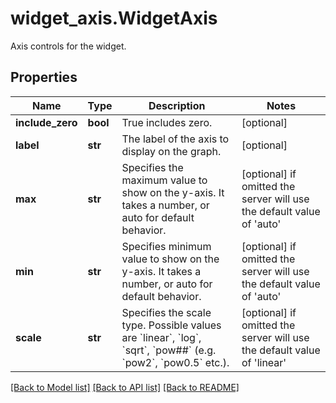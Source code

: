 # widget_axis.WidgetAxis

Axis controls for the widget.
## Properties
Name | Type | Description | Notes
------------ | ------------- | ------------- | -------------
**include_zero** | **bool** | True includes zero. | [optional] 
**label** | **str** | The label of the axis to display on the graph. | [optional] 
**max** | **str** | Specifies the maximum value to show on the y-axis. It takes a number, or auto for default behavior. | [optional]  if omitted the server will use the default value of 'auto'
**min** | **str** | Specifies minimum value to show on the y-axis. It takes a number, or auto for default behavior. | [optional]  if omitted the server will use the default value of 'auto'
**scale** | **str** | Specifies the scale type. Possible values are &#x60;linear&#x60;, &#x60;log&#x60;, &#x60;sqrt&#x60;, &#x60;pow##&#x60; (e.g. &#x60;pow2&#x60;, &#x60;pow0.5&#x60; etc.). | [optional]  if omitted the server will use the default value of 'linear'

[[Back to Model list]](README.md#documentation-for-models) [[Back to API list]](README.md#documentation-for-api-endpoints) [[Back to README]](README.md)


